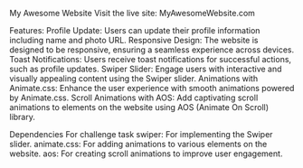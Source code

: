 My Awesome Website
Visit the live site: MyAwesomeWebsite.com

Features:
Profile Update: Users can update their profile information including name and photo URL.
Responsive Design: The website is designed to be responsive, ensuring a seamless experience across devices.
Toast Notifications: Users receive toast notifications for successful actions, such as profile updates.
Swiper Slider: Engage users with interactive and visually appealing content using the Swiper slider.
Animations with Animate.css: Enhance the user experience with smooth animations powered by Animate.css.
Scroll Animations with AOS: Add captivating scroll animations to elements on the website using AOS (Animate On Scroll) library.


Dependencies For challenge task
swiper: For implementing the Swiper slider.
animate.css: For adding animations to various elements on the website.
aos: For creating scroll animations to improve user engagement.